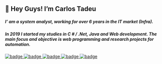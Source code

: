 ## :wave: Hey Guys! I’m Carlos Tadeu </p>

##### I’ am a system analyst, working for over 6 years in the IT market (Infra).
##### In 2019 I started my studies in C # / .Net, Java and Web development. The main focus and objective is web programming and research projects for automation. 

<p>
   <a href="#">
    <img src="iconProfile/html.png" alt="badge" style="vertical-align:top margin:6px 6px">
   </a> 
 
   <a href="#">
    <img src="iconProfile/css3.png" alt="badge" style="vertical-align:top margin:6px 6px">
   </a> 

   <a href="#">
    <img src="iconProfile/js.png" alt="badge" style="vertical-align:top margin:6px 6px">
   </a> 


   <a href="#">
    <img src="iconProfile/java.png" alt="badge" style="vertical-align:top margin:6px 6px">
   </a> 

   <a href="#">
    <img src="iconProfile/csharp_dotnet.png" alt="badge" style="vertical-align:top margin:6px 6px">
   </a> 
   <a href="#"
      <img src="{https://img.shields.io/badge/Spring-6DB33F?style=for-the-badge&logo=spring&logoColor=white}" />
   </a>
</p>
